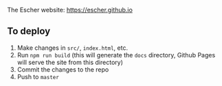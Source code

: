 The Escher website: https://escher.github.io

## To deploy

1. Make changes in `src/`, `index.html`, etc.
2. Run `npm run build` (this will generate the `docs` directory, Github Pages will serve the site from this directory)
4. Commit the changes to the repo
5. Push to `master`
